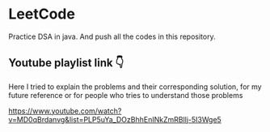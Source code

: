 # LeetCode
Practice DSA in java. And push all the codes in this repository.

## Youtube playlist link 👇
Here I tried to explain the problems and their corresponding solution, for my future reference or for people who tries to understand those problems

https://www.youtube.com/watch?v=MD0qBrdanvg&list=PLP5uYa_DOzBhhEnINkZmRBllj-5I3Wge5
